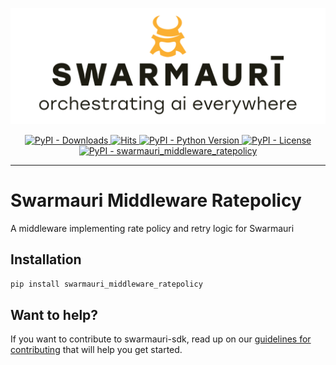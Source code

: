 ![Swamauri Logo](https://github.com/swarmauri/swarmauri-sdk/blob/3d4d1cfa949399d7019ae9d8f296afba773dfb7f/assets/swarmauri.brand.theme.svg)

<p align="center">
    <a href="https://pypi.org/project/swarmauri_middleware_ratepolicy/">
        <img src="https://img.shields.io/pypi/dm/swarmauri_middleware_ratepolicy" alt="PyPI - Downloads"/>
    </a>
    <a href="https://hits.sh/github.com/swarmauri/swarmauri-sdk/tree/master/pkgs/community/swarmauri_middleware_ratepolicy/">
        <img alt="Hits" src="https://hits.sh/github.com/swarmauri/swarmauri-sdk/tree/master/pkgs/community/swarmauri_middleware_ratepolicy.svg"/>
    </a>
    <a href="https://pypi.org/project/swarmauri_middleware_ratepolicy/">
        <img src="https://img.shields.io/pypi/pyversions/swarmauri_middleware_ratepolicy" alt="PyPI - Python Version"/>
    </a>
    <a href="https://pypi.org/project/swarmauri_middleware_ratepolicy/">
        <img src="https://img.shields.io/pypi/l/swarmauri_middleware_ratepolicy" alt="PyPI - License"/>
    </a>
    <a href="https://pypi.org/project/swarmauri_middleware_ratepolicy/">
        <img src="https://img.shields.io/pypi/v/swarmauri_middleware_ratepolicy?label=swarmauri_middleware_ratepolicy&color=green" alt="PyPI - swarmauri_middleware_ratepolicy"/>
    </a>
</p>

---

# Swarmauri Middleware Ratepolicy

A middleware implementing rate policy and retry logic for Swarmauri

## Installation

```bash
pip install swarmauri_middleware_ratepolicy
```

## Want to help?

If you want to contribute to swarmauri-sdk, read up on our [guidelines for contributing](https://github.com/swarmauri/swarmauri-sdk/blob/master/contributing.md) that will help you get started.
